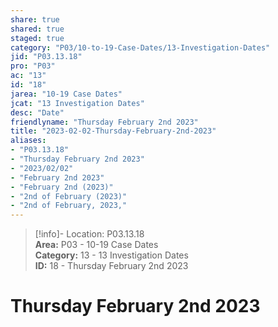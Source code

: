 ```yaml
---  
share: true  
shared: true  
staged: true  
category: "P03/10-to-19-Case-Dates/13-Investigation-Dates"  
jid: "P03.13.18"  
pro: "P03"  
ac: "13"  
id: "18"  
jarea: "10-19 Case Dates"  
jcat: "13 Investigation Dates"  
desc: "Date"  
friendlyname: "Thursday February 2nd 2023"  
title: "2023-02-02-Thursday-February-2nd-2023"  
aliases:   
- "P03.13.18"  
- "Thursday February 2nd 2023"  
- "2023/02/02"  
- "February 2nd 2023"  
- "February 2nd (2023)"  
- "2nd of February (2023)"  
- "2nd of February, 2023,"  
---  
```

>[!info]- Location: P03.13.18  
>**Area:** P03 - 10-19 Case Dates  
>**Category:** 13 - 13 Investigation Dates  
>**ID:** 18 - Thursday February 2nd 2023  
  
# Thursday February 2nd 2023  
